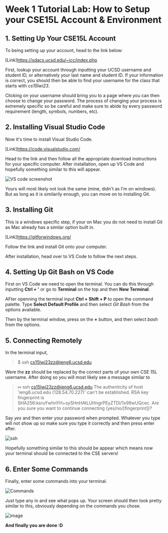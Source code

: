 # Week 1 Tutorial Lab: How to Setup your CSE15L Account & Environment

## 1. Setting Up Your CSE15L Account

To being setting up your account, head to the link below:

[Link]https://sdacs.ucsd.edu/~icc/index.php

First, lookup your account through inputting your UCSD username and student ID, or alternatively your last name and student ID.
If your information is correct, you should then be able to find your username for the class that starts with *cs15lwi23*.

Clicking on your username should bring you to a page where you can then choose to change your password. The process of changing your process
is extremely specific so be careful and make sure to abide by every password requirement (length, symbols, numbers, etc).

## 2. Installing Visual Studio Code

Now it's time to install Visual Studio Code.

[Link]https://code.visualstudio.com/

Head to the link and then follow all the appropriate download instructions for your specific computer. After installation,
open up VS Code and hopefully something similar to this will appear.

![VS code screenshot](https://user-images.githubusercontent.com/122496012/211947536-76d201b7-c97b-453d-b96e-103a34f1bb6a.PNG)

Yours will most likely not look the same (mine, didn't as I'm on windows). But as long as it is similarily enough, you can move on to installing Git.

## 3. Installing Git

This is a windows specific step, if your on Mac you do not need to install Git as Mac already has a similar option built in.

[Link]https://gitforwindows.org/

Follow the link and install Git onto your computer.

After installation, head over to VS Code to follow the next steps.

## 4. Setting Up Git Bash on VS Code

First on VS Code we need to open the terminal. You can do this through inputting **Ctrl + '** or go to **Terminal** on the top and then **New Terminal**.

AFter openning the terminal input **Ctrl + Shift + P** to open the command palette. Type **Select Default Profile** and then select *Git Bash* from the options 
available.

Then by the terminal window, press on the **+** button, and then select *bash* from the options.

## 5. Connecting Remotely

In the terminal input, 
> $ ssh cs15lwi23zz@ieng6.ucsd.edu

Were the **zz** should be replaced by the correct parts of your own CSE 15L username.
After doing so you will most likely see a message similar to 
> ⤇ ssh cs15lwi23zz@ieng6.ucsd.edu
The authenticity of host 'ieng6.ucsd.edu (128.54.70.227)' can't be established.
RSA key fingerprint is SHA256:ksruYwhnYH+sySHnHAtLUHngrPEyZTDl/1x99wUQcec.
Are you sure you want to continue connecting (yes/no/[fingerprint])? 

Say *yes* and then enter your password when prompted. Whatever you type will not show up so make sure you type it correctly and then press enter
after.

![ssh](https://user-images.githubusercontent.com/122496012/211947665-f696bb3b-e332-4520-984e-7609eaafe26f.PNG)

Hopefully something similar to this should be appear which means now your terminal should be connected to the CSE servers!

## 6. Enter Some Commands

Finally, enter some commands into your terminal.

![Commands](https://user-images.githubusercontent.com/122496012/211947720-46c844ab-7e6f-4ff2-9709-7c850eaeb205.PNG)

Just type any in and see what pops up. Your screen should then look pretty similar to this, obviously depending on the commands you chose.

![image](https://user-images.githubusercontent.com/122496012/211947777-bce97802-408d-4cb5-b9b6-6bde5903aa64.png)

**And finally you are done :D**
